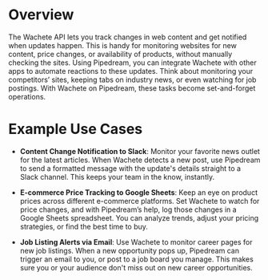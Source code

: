 # Overview

The Wachete API lets you track changes in web content and get notified when updates happen. This is handy for monitoring websites for new content, price changes, or availability of products, without manually checking the sites. Using Pipedream, you can integrate Wachete with other apps to automate reactions to these updates. Think about monitoring your competitors’ sites, keeping tabs on industry news, or even watching for job postings. With Wachete on Pipedream, these tasks become set-and-forget operations.

# Example Use Cases

- **Content Change Notification to Slack**: Monitor your favorite news outlet for the latest articles. When Wachete detects a new post, use Pipedream to send a formatted message with the update's details straight to a Slack channel. This keeps your team in the know, instantly.

- **E-commerce Price Tracking to Google Sheets**: Keep an eye on product prices across different e-commerce platforms. Set Wachete to watch for price changes, and with Pipedream’s help, log those changes in a Google Sheets spreadsheet. You can analyze trends, adjust your pricing strategies, or find the best time to buy.

- **Job Listing Alerts via Email**: Use Wachete to monitor career pages for new job listings. When a new opportunity pops up, Pipedream can trigger an email to you, or post to a job board you manage. This makes sure you or your audience don't miss out on new career opportunities.
